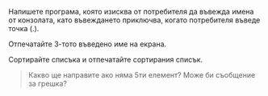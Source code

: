 Напишете програма, която изисква от потребителя да въвежда имена от
конзолата, като въвеждането приключва, когато потребителя въведе точка (.).

Отпечатайте 3-тото въведено име на екрана.

Сортирайте списъка и отпечатайте сортирания списък.

> Какво ще направите ако няма 5ти елемент? Може би съобщение за грешка?